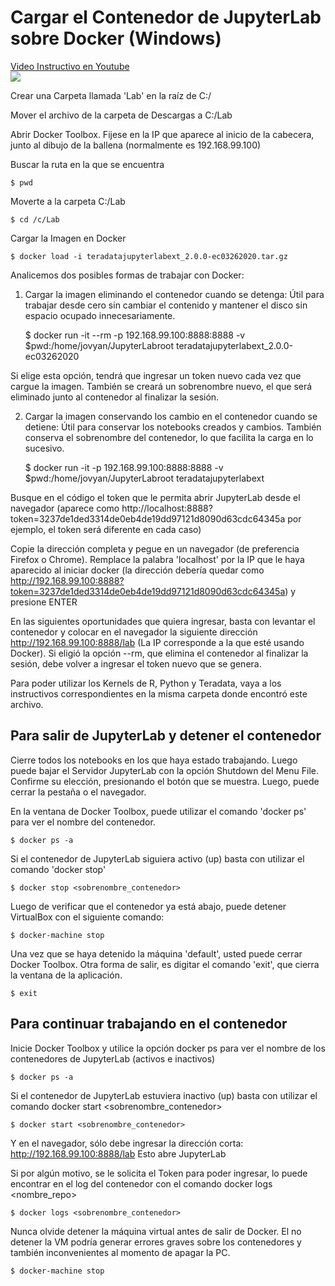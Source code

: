 # Cargar el Contenedor de JupyterLab sobre Docker (Windows)

[Video Instructivo en Youtube](https://www.youtube.com/watch?v=6UGWn11RllM)  
[![](http://img.youtube.com/vi/6UGWn11RllM/0.jpg)](http://www.youtube.com/watch?v=6UGWn11RllM "Abrir Jupyterlab en Windows")

Crear una Carpeta llamada 'Lab' en la raíz de C:/ 


Mover el archivo  de la carpeta de Descargas a C:/Lab


Abrir Docker Toolbox. Fijese en la IP que aparece al inicio de la cabecera, junto al dibujo de la ballena (normalmente es 192.168.99.100)


Buscar la ruta en la que se encuentra

    $ pwd


Moverte a la carpeta C:/Lab

    $ cd /c/Lab


Cargar la Imagen en Docker

    $ docker load -i teradatajupyterlabext_2.0.0-ec03262020.tar.gz


Analicemos dos posibles formas de trabajar con Docker:

1. Cargar la imagen eliminando el contenedor cuando se detenga: Útil para trabajar desde cero sin cambiar el contenido y mantener el disco sin espacio ocupado innecesariamente.

    $ docker run -it --rm -p 192.168.99.100:8888:8888 -v $pwd:/home/jovyan/JupyterLabroot teradatajupyterlabext_2.0.0-ec03262020

Si elige esta opción, tendrá que ingresar un token nuevo cada vez que cargue la imagen. También se creará un sobrenombre nuevo, el que será eliminado junto al contenedor al finalizar la sesión.

2. Cargar la imagen conservando los cambio en el contenedor cuando se detiene: Útil para conservar los notebooks creados y cambios. También conserva el sobrenombre del contenedor, lo que facilita la carga en lo sucesivo.

    $ docker run -it -p 192.168.99.100:8888:8888 -v $pwd:/home/jovyan/JupyterLabroot teradatajupyterlabext




Busque en el código el token que le permita abrir JupyterLab desde el navegador (aparece como http://localhost:8888?token=3237de1ded3314de0eb4de19dd97121d8090d63cdc64345a por ejemplo, el token será diferente en cada caso)


Copie la dirección completa y pegue en un navegador (de preferencia Firefox o Chrome). Remplace la palabra 'localhost' por la IP que le haya aparecido al iniciar docker (la dirección debería quedar como http://192.168.99.100:8888?token=3237de1ded3314de0eb4de19dd97121d8090d63cdc64345a) y presione ENTER


En las siguientes oportunidades que quiera ingresar, basta con levantar el contenedor y colocar en el navegador la siguiente dirección http://192.168.99.100:8888/lab (La IP corresponde a la que esté usando Docker). Si eligió la opción --rm, que elimina el contenedor al finalizar la sesión, debe volver a ingresar el token nuevo que se genera.


Para poder utilizar los Kernels de R, Python y Teradata, vaya a los instructivos correspondientes en la misma carpeta donde encontró este archivo. 



## Para salir de JupyterLab y detener el contenedor


Cierre todos los notebooks en los que haya estado trabajando. Luego puede bajar el Servidor JupyterLab con la opción Shutdown del Menu File. Confirme su elección, presionando el botón que se muestra. Luego, puede cerrar la pestaña o el navegador.


En la ventana de Docker Toolbox, puede utilizar el comando 'docker ps' para ver el nombre del contenedor.

    $ docker ps -a


Si el contenedor de JupyterLab siguiera activo (up) basta con utilizar el comando 'docker stop'

    $ docker stop <sobrenombre_contenedor>


Luego de verificar que el contenedor ya está abajo, puede detener VirtualBox con el siguiente comando:

    $ docker-machine stop


Una vez que se haya detenido la máquina 'default', usted puede cerrar Docker Toolbox. Otra forma de salir, es digitar el comando 'exit', que cierra la ventana de la aplicación.

    $ exit



## Para continuar trabajando en el contenedor

Inicie Docker Toolbox y utilice la opción docker ps para ver el nombre de los contenedores de JupyterLab (activos e inactivos)

    $ docker ps -a


Si el contenedor de JupyterLab estuviera inactivo (up) basta con utilizar el comando docker start <sobrenombre_contenedor>

    $ docker start <sobrenombre_contenedor>


Y en el navegador, sólo debe ingresar la dirección corta: http://192.168.99.100:8888/lab Esto abre JupyterLab


Si por algún motivo, se le solicita el Token para poder ingresar, lo puede encontrar en el log del contenedor con el comando docker logs <nombre_repo>

    $ docker logs <sobrenombre_contenedor>

Nunca olvide detener la máquina virtual antes de salir de Docker. El no detener la VM podría generar errores graves sobre los contenedores y también inconvenientes al momento de apagar la PC.

    $ docker-machine stop

